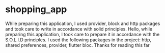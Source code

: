 # shopping_app
 While preparing this application, I used provider, block and http packages and took care to write in accordance with solid principles.
Hello, while preparing this application, I took care to prepare it in accordance with the S.O.L.I.D principles.
I used the following packages in the project: http, shared preferences, provider, flutter bloc.
Thanks for reading this far
